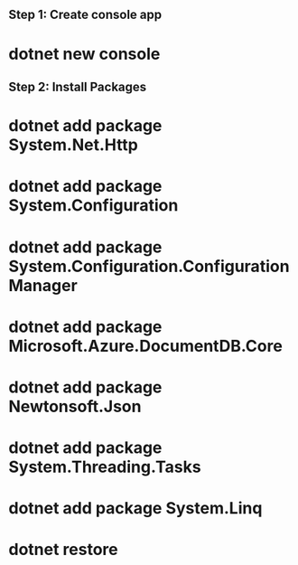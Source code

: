 ## Step 1: Create console app
# dotnet new console


## Step 2: Install Packages
# dotnet add package System.Net.Http
# dotnet add package System.Configuration
# dotnet add package System.Configuration.ConfigurationManager
# dotnet add package Microsoft.Azure.DocumentDB.Core
# dotnet add package Newtonsoft.Json
# dotnet add package System.Threading.Tasks
# dotnet add package System.Linq
# dotnet restore

